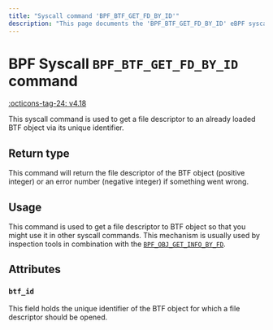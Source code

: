 ```yaml
---
title: "Syscall command 'BPF_BTF_GET_FD_BY_ID'"
description: "This page documents the 'BPF_BTF_GET_FD_BY_ID' eBPF syscall command, including its defintion, usage, program types that can use it, and examples."
---
```

# BPF Syscall `BPF_BTF_GET_FD_BY_ID` command

<!-- [FEATURE_TAG](BPF_BTF_GET_FD_BY_ID) -->
[:octicons-tag-24: v4.18](https://github.com/torvalds/linux/commit/78958fca7ead2f81b60a6827881c4866d1ed0c52)
<!-- [/FEATURE_TAG] -->


This syscall command is used to get a file descriptor to an already loaded BTF object via its unique identifier.

## Return type

This command will return the file descriptor of the BTF object (positive integer) or an error number (negative integer) if something went wrong.

## Usage

This command is used to get a file descriptor to BTF object so that you might use it in other syscall commands. This mechanism is usually used by inspection tools in combination with the [`BPF_OBJ_GET_INFO_BY_FD`](BPF_OBJ_GET_INFO_BY_FD.md).

## Attributes

### `btf_id`

This field holds the unique identifier of the BTF object for which a file descriptor should be opened.
